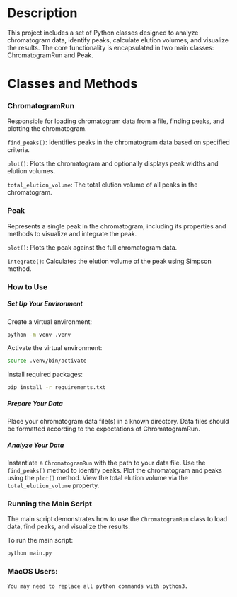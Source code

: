 # Description

This project includes a set of Python classes designed to analyze chromatogram data, identify peaks, calculate elution volumes, and visualize the results. The core functionality is encapsulated in two main classes: ChromatogramRun and Peak.

# Classes and Methods

### ChromatogramRun

Responsible for loading chromatogram data from a file, finding peaks, and plotting the chromatogram.

`find_peaks()`: Identifies peaks in the chromatogram data based on specified criteria.

`plot()`: Plots the chromatogram and optionally displays peak widths and elution volumes.

`total_elution_volume`: The total elution volume of all peaks in the chromatogram.

### Peak

Represents a single peak in the chromatogram, including its properties and methods to visualize and integrate the peak.

`plot()`: Plots the peak against the full chromatogram data.

`integrate()`: Calculates the elution volume of the peak using Simpson method.

### How to Use

##### Set Up Your Environment

Create a virtual environment:

```bash
python -m venv .venv
```

Activate the virtual environment:

```bash
source .venv/bin/activate
```

Install required packages:

```bash
pip install -r requirements.txt
```

##### Prepare Your Data

Place your chromatogram data file(s) in a known directory. Data files should be formatted according to the expectations of ChromatogramRun.

##### Analyze Your Data

Instantiate a `ChromatogramRun` with the path to your data file.
Use the `find_peaks()` method to identify peaks.
Plot the chromatogram and peaks using the `plot()` method.
View the total elution volume via the `total_elution_volume` property.

### Running the Main Script

The main script demonstrates how to use the `ChromatogramRun` class to load data, find peaks, and visualize the results.

To run the main script:

```bash
python main.py
```

### MacOS Users:

    You may need to replace all python commands with python3.
